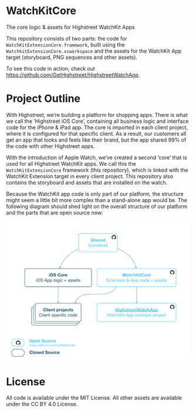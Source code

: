 # WatchKitCore
The core logic &amp; assets for Highstreet WatchKit Apps

This repository consists of two parts: the code for `WatchKitExtensionCore.framework`, built using the `WatchkitExtensionCore.xcworkspace` and the assets for the WatchKit App target (storyboard, PNG sequences and other assets). 

To see this code in action, check out https://github.com/GetHighstreet/HighstreetWatchApp.

# Project Outline
With Highstreet, we’re building a platform for shopping apps. There is what we call the ‘Highstreet iOS Core’, containing all business logic and interface code for the iPhone & iPad app. The core is imported in each client project, where it is configured for that specific client. As a result, our customers all get an app that looks and feels like their brand, but the app shared 99% of the code with other Highstreet apps.

With the introduction of Apple Watch, we’ve created a second ‘core’ that is used for all Highstreet WatchKit apps. We call this the `WatchKitExtensionCore` framework (this repository), which is linked with the WatchKit Extension target in every client project. This repository also contains the storyboard and assets that are installed on the watch.

Because the WatchKit app code is only part of our platform, the structure might seem a little bit more complex than a stand-alone app would be. The following diagram should shed light on the overall structure of our platform and the parts that are open source now:

![Highstreet platform architecture](Documentation/Assets/highstreet_platform_arch.png)

# License
All code is available under the MIT License. All other assets are available under the CC BY 4.0 License.

